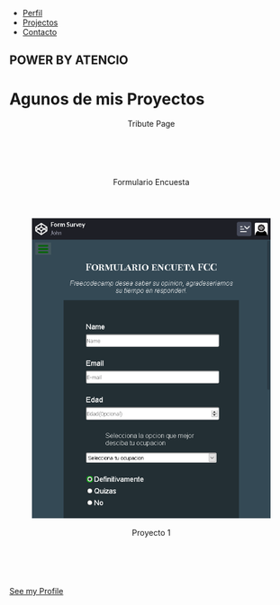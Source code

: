 <!DOCTYPE html>
<html>
  <head>
<script src="https://cdn.freecodecamp.org/testable-projects-fcc/v1/bundle.js"></script>
    <title>Form Survey</title>
    <link rel="stylesheet" href="style.css" type="text/css">
  </head>
  <body>

<nav id="navbar">
  <ul>
    <li><a class="navlink" href="#">Perfil</a></li>
    <li><a class="navlink" href="#projects">Projectos</a></li>
    <li><a class="navlink" href="#">Contacto</a></li>
  </ul>
</nav>

<section id="welcome-section">
  <h1>POWER BY ATENCIO</h1>
</section>

<div id="title">
  <h1>Agunos de mis Proyectos</h1>
</div>

<section id="projects">
  <article class="project-grid project-tile">
    <header class="project-title">Tribute Page</header>
    <figure class="project-img">
      <a href="#"><img src="https://cdn.freecodecamp.org/testable-projects-fcc/images/tribute.jpg" alt=""></a>
    </figure>
  </article>

  <article class="project-grid project-tile">
  <header class="project-title">Formulario Encuesta</header>
    <figure class="project-img">
      <a href="#"><img src="https://github.com/sizeofc/Responsive-Web-Designe/blob/eee674174f70fb862f7c9da71fa4a28a5bdc7961/screenshoot-form-survey.png" alt=""></a>
    </figure>
  </article>

  <article class="project-grid project-tile">
  <header class=" project-title">Proyecto 1</header>
    <figure class="project-img">
      <a href="#"><img src="https://cdn.freecodecamp.org/testable-projects-fcc/images/tribute.jpg" alt=""></a>
    </figure>
  </article>
</section>

<div id="btn-profile">
  <a id="profile-link" href="#profile-freecodecamp" target="_blank">See my Profile</a>
</div>

<footer id="footer">

</footer>
    </body>
    </html>
